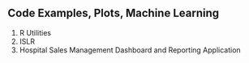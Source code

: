 Code Examples, Plots, Machine Learning
---------------------------------------

  1. R Utilities
  2. ISLR
  3. Hospital Sales Management Dashboard and Reporting Application
